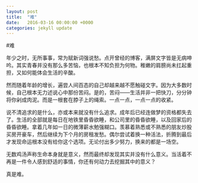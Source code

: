 ```yaml
---
layout: post
title:  "难"
date:   2016-03-16 00:00:00 +0000
categories: jekyll update
---
```

#难

年少之时，无所事事，常为赋新词强说愁。点开曾经的博客，满屏文字皆是无病呻吟。其实青春并没有那么多苦恼，也根本不知负担为何物。稚嫩的肩膀尚未扛起重担，又如何能体会生活的辛酸。

然而随着年龄的增长，遍尝人间百态的自己却越来越不愿触碰文字。因为大多数时候，自己根本无力述说心中那份苦闷。是的，苦闷——生活并非一把快刀，分分钟将你剁成肉泥。而是一根套在脖子上的绳索。一点一点，一点一点的收紧。

说不清追求的是什么，亦或本来就没有什么追求。成年后已经连做梦的资格都失去了。生活的全部就是每日在地铁里昏昏欲睡，和公司里的昏昏欲睡，以及回家后的昏昏欲睡。拿着几年如一日的微薄薪水勉强糊口。羡慕着熟悉或不熟悉的朋友炒股买房开豪车，然后继续为下个月的房租发愁。偶尔尝试着换一种活法，折腾到最后才发现命运根本没有给你这个选项。无论付出多少努力，换来的都是一场空。

无数鸡汤声称生命本身就是意义，然而最终却发现其实并没有什么意义。当活着不再是一件令人感到舒适的事情，你还有何动力去挖掘其中的意义？

真是难。

[jekyll-docs]: https://jekyllrb.com/docs/home
[jekyll-gh]:   https://github.com/jekyll/jekyll
[jekyll-talk]: https://talk.jekyllrb.com/
